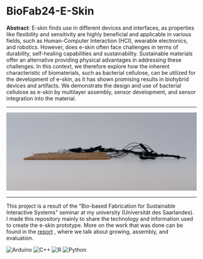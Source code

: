 # BioFab24-E-Skin

**Abstract**: E-skin finds use in different devices and interfaces, as properties like flexibility and sensitivity are highly beneficial and applicable in various fields, such as Human-Computer Interaction (HCI), wearable electronics, and robotics. However, does e-skin often face challenges in terms of durability, self-healing capabilities and sustainability. Sustainable materials offer an alternative providing physical advantages in addressing these challenges. In this context, we therefore explore how the inherent characteristic of biomaterials, such as bacterial cellulose, can be utilized for the development of e-skin, as it has shown promising results in biohybrid devices and artifacts. We demonstrate the design and use of bacterial cellulose as e-skin by multilayer assembly, sensor development, and sensor integration into the material.

---

![alt text](https://github.com/clawdd/BioFab24-E-Skin/blob/main/images/skin_sideview.jpg)

---

This project is a result of the "Bio-based Fabrication for Sustainable Interactive Systems" seminar at my university (Universität des Saarlandes). I made this repository mainly to share the technology and information used to create the e-skin prototype. More on the work that was done can be found in the [report](https://github.com/clawdd/BioFab24-E-Skin/blob/main/SensitiveBacteria.pdf) , where we talk about growing, assembly, and evaluation.

![Arduino](https://img.shields.io/badge/-Arduino-00979D?style=for-the-badge&logo=Arduino&logoColor=white) ![C++](https://img.shields.io/badge/c++-%2300599C.svg?style=for-the-badge&logo=c%2B%2B&logoColor=white) ![R](https://img.shields.io/badge/r-%23276DC3.svg?style=for-the-badge&logo=r&logoColor=white) ![Python](https://img.shields.io/badge/python-3670A0?style=for-the-badge&logo=python&logoColor=ffdd54)
